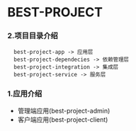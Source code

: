 # BEST-PROJECT

### 2.项目目录介绍
```
  best-project-app -> 应用层
  best-project-dependecies -> 依赖管理层
  best-project-integration -> 集成层
  best-project-service -> 服务层
```

### 1.应用介绍

- 管理端应用(best-project-admin)
- 客户端应用(best-project-client)